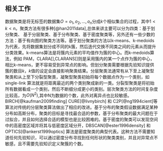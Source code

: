 ## 相关工作

数据聚类是将无标签的数据集$O={o_1,o_2,\ldots,o_n}$分成$k$个相似集合的过程，其中$1<{k}<{n}$。聚类方法有很多种[@han2011data],总体来讲主要可以分为四类：基于划分聚类、 基于分层聚类、基于分布聚类、基于密度聚类等，另外还有一些少数的方法：基于有向图的聚类方法等。基于划分聚类的方法以k-means、k-medoids为代表，先将数据集划分成不同的k簇，然后迭代交换不同类之间的元素从而提升分类效果。k-means算法是将簇内元素的平均值作为簇的中心。而k-medoids算法，例如 PAM，CLARA[],CLARANS[]则是采用簇内的某一个点作为簇的中心，相比k-means，更不容易受到异常点的影响。但划分聚类需要根据先验知识提供簇的数目$k$，$k$值的设定会直接影响聚类结果。分层聚类法通常有从下至上凝聚型聚类和从上至下分裂型聚类，凝聚型聚类初始将每个数据点作为一个类别，如single-link 算法就是将距离最近的两个类别聚成新的一类。分裂型聚类是将初始所有数据看成一个类别，然后不断细分成更小的类别。层次聚类方法的时间复杂度比较高，为$O(N^2)$,其中N为数据的个数，此外对离异点也比较敏感。BIRCH[@kaufman2009finding] CURE[@livnybirch] 和 C2P[@ng1994cient]等算法对传统的分层聚类算法做出了相应的改进。基于分布的聚类假设数据满足某种分布如高斯分布，聚类的目标是寻找最合适的参数，基于分布聚类的最大问题在于过拟合，并且如何选择合适的模型也是比较困难的。基于密度的聚类可以发现空间中的高密度区域并将其与低密度区域分开，DBSCAN[@ester1996density] 和 OPTICS[@ankerst1999optics] 算法是密度聚类的典型代表。这种方法不需要知道任何先验知识，可以通过密度分布寻找到任何形状的聚类类别，并且对异常点不敏感，且不需要先验知识定义聚簇的个数。